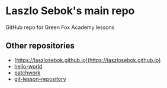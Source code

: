 # Laszlo Sebok's main repo

GitHub repo for Green Fox Academy lessons

## Other repositories

* [https://laszlosebok.github.io](https://laszlosebok.github.io)
* [hello-world](https://github.com/laszlosebok/hello-world)
* [patchwork](https://github.com/laszlosebok/patchwork)
* [git-lesson-repository](https://github.com/laszlosebok/git-lesson-repository)
